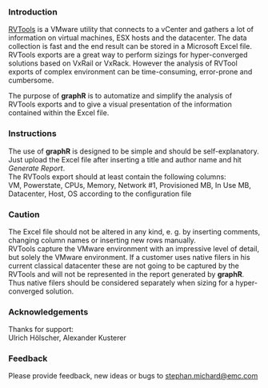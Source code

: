 ### Introduction
[RVTools](http://www.robware.net/rvtools/) is a VMware utility that connects to a vCenter and gathers a lot of information on virtual machines, ESX hosts and the datacenter. The data collection is fast and the end result can be stored in a Microsoft Excel file. RVTools exports are a great way to perform sizings for hyper-converged solutions based on VxRail or VxRack. However the analysis of RVTool exports of complex environment can be time-consuming, error-prone and cumbersome.   
  
The purpose of **graphR** is to automatize and simplify the analysis of RVTools exports and to give a visual presentation of the information contained within the Excel file.

### Instructions
The use of **graphR** is designed to be simple and should be self-explanatory. Just upload the Excel file after inserting a title and author name and hit *Generate Report*.  
The RVTools export should at least contain the following columns:  
VM, Powerstate, CPUs, Memory, Network #1, Provisioned MB, In Use MB, Datacenter, Host, OS according to the configuration file 


### Caution
The Excel file should not be altered in any kind, e. g. by inserting comments, changing column names or inserting new rows manually.  
RVTools capture the VMware environment with an impressive level of detail, but solely the VMware environment. If a customer uses native filers in his current classical datacenter these are not going to be captured by the RVTools and will not be represented in the report generated by **graphR**. Thus native filers should be considered separately when sizing for a hyper-converged solution.

### Acknowledgements
Thanks for support:  
Ulrich Hölscher, Alexander Kusterer

### Feedback
Please provide feedback, new ideas or bugs to [stephan.michard@emc.com](mailto:stephan.michard@emc.com)

